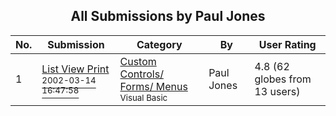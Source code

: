 ﻿<div align="center">

## All Submissions by Paul Jones

</div>

No.  | Submission | Category | By   | User Rating
---- | ---------- | -------- | ---- | -----------
1 | [List View Print<br /><sup>2002-03-14 16:47:58</sup>](https://github.com/Planet-Source-Code/paul-jones-list-view-print__1-32681) | [Custom Controls/ Forms/  Menus<br /><sup>Visual Basic</sup>](../ByCategory/custom-controls-forms-menus__1-4.md) | Paul Jones | 4.8 (62 globes from 13 users)
